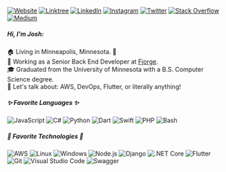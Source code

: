 [![Website](https://img.shields.io/badge/-JOSHKAUTZ.COM-D14836?style=for-the-badge&logo=html5&logoColor=white)](https://www.joshkautz.com/)
[![Linktree](https://img.shields.io/badge/-LINKTREE-39E09B?style=for-the-badge&logo=linktree&logoColor=white)](https://linktr.ee/joshkautz/)
[![LinkedIn](https://img.shields.io/badge/-LINKEDIN-0077B5?style=for-the-badge&logo=linkedin&logoColor=white)](https://www.linkedin.com/in/joshykautz/)
[![Instagram](https://img.shields.io/badge/-INSTAGRAM-E4405F?style=for-the-badge&logo=instagram&logoColor=white)](https://www.instagram.com/joshykautz/)
[![Twitter](https://img.shields.io/badge/-TWITTER-1DA1F2?style=for-the-badge&logo=twitter&logoColor=white)](https://twitter.com/joshykautz/)
[![Stack Overflow](https://img.shields.io/badge/-STACK%20OVERFLOW-FE7A16?style=for-the-badge&logo=stackoverflow&logoColor=white)](https://stackoverflow.com/story/joshykautz)
[![Medium](https://img.shields.io/badge/-MEDIUM-12100E?style=for-the-badge&logo=medium&logoColor=white)](https://medium.com/@joshykautz)

##### Hi, I'm Josh:

🏠 Living in Minneapolis, Minnesota. 🥶<br>
💼 Working as a Senior Back End Developer at [Fjorge](https://fjorgedigital.com/).<br>
🎓 Graduated from the University of Minnesota with a B.S. Computer Science degree.<br>
💬 Let's talk about: AWS, DevOps, Flutter, or literally anything!<br>

##### ✨ Favorite Languages ✨

![JavaScript](https://img.shields.io/badge/-JavaScript-000000?style=flat&logo=javascript)
![C#](https://img.shields.io/badge/-C%23-000000?style=flat&logo=c-sharp)
![Python](https://img.shields.io/badge/-Python-000000?style=flat&logo=python)
![Dart](https://img.shields.io/badge/-Dart-000000?style=flat&logo=dart)
![Swift](https://img.shields.io/badge/-Swift-000000?style=flat&logo=swift)
![PHP](https://img.shields.io/badge/-PHP-000000?style=flat&logo=php)
![Bash](https://img.shields.io/badge/-Bash-000000?style=flat&logo=gnu-bash)

##### 🔨 Favorite Technologies 🔨

![AWS](https://img.shields.io/badge/-AWS-333333?style=flat&logo=amazon-aws)
![Linux](https://img.shields.io/badge/-Linux-333333?style=flat&logo=linux)
![Windows](https://img.shields.io/badge/-Windows-333333?style=flat&logo=windows)
![Node.js](https://img.shields.io/badge/-Node.js-333333?style=flat&logo=node.js)
![Django](https://img.shields.io/badge/-Django-333333?style=flat&logo=django)
![.NET Core](https://img.shields.io/badge/-.NET%20Core-333333?style=flat&logo=.net)
![Flutter](https://img.shields.io/badge/-Flutter-333333?style=flat&logo=Flutter)
![Git](https://img.shields.io/badge/-Git-333333?style=flat&logo=git)
![Visual Studio Code](https://img.shields.io/badge/-Visual%20Studio%20Code-333333?style=flat&logo=visual-studio-code)
![Swagger](https://img.shields.io/badge/-Swagger-333333?style=flat&logo=swagger)
